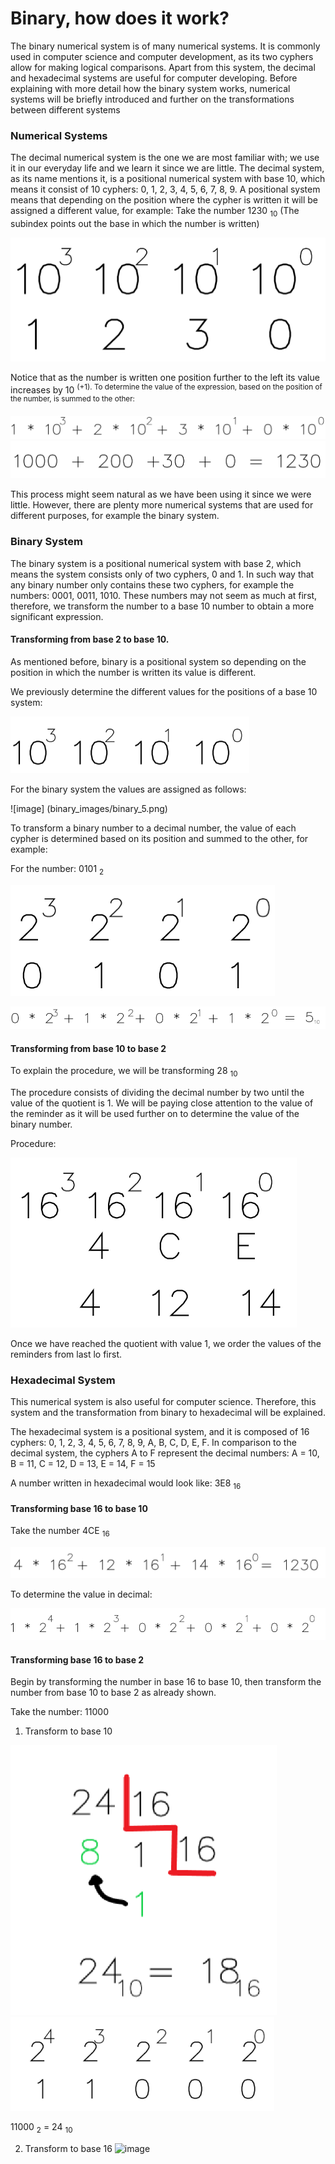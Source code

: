 # Binary, how does it work?

The binary numerical system is of many numerical systems. It is commonly used in computer science and computer development, as its two cyphers allow for making logical comparisons. Apart from this system, the decimal and hexadecimal systems are useful for computer developing. Before explaining with more detail how the binary system works, numerical systems will be briefly introduced and further on the transformations between different systems 

### Numerical Systems 

The decimal numerical system is the one we are most familiar with; we use it in our everyday life and we learn it since we are little. The decimal system, as its name mentions it, is a positional numerical system with base 10, which means it consist of 10 cyphers: 0, 1, 2, 3, 4, 5, 6, 7, 8, 9. A positional system means that depending on the position where the cypher is written it will be assigned a different value, for example:
Take the number 1230 <sub>10</sub> (The subindex points out the base in which the number is written)

![image](binary_images/binary_1.png)

Notice that as the number is written one position further to the left its value increases by 10 <sup>(+1). To determine the value of the expression, based on the position of the number, is summed to the other:

![image](binary_images/binary_2.png)
![image](binary_images/binary_3.png)

This process might seem natural as we have been using it since we were little. However, there are plenty more numerical systems that are used for different purposes, for example the binary system.

### Binary System

The binary system is a positional numerical system with base 2, which means the system consists only of two cyphers, 0 and 1. In such way that any binary number only contains these two cyphers, for example the numbers: 0001, 0011, 1010.
These numbers may not seem as much at first, therefore, we transform the number to a base 10 number to obtain a more significant expression.

#### Transforming from base 2 to base 10.

As mentioned before, binary is a positional system so depending on the position in which the number is written its value is different. 

We previously determine the different values for the positions of a base 10 system: 

![image](binary_images/binary_4.png)

For the binary system the values are assigned as follows: 

![image] (binary_images/binary_5.png)

To transform a binary number to a decimal number, the value of each cypher is determined based on its position and summed to the other, for example: 

For the number: 0101 <sub>2</sub>

![image](binary_images/binary_6.png)

![image](binary_images/binary_7.png)

#### Transforming from base 10 to base 2

To explain the procedure, we will be transforming 28 <sub>10</sub>

The procedure consists of dividing the decimal number by two until the value of the quotient is 1. We will be paying close attention to the value of the reminder as it will be used further on to determine the value of the binary number.

Procedure: 

![image](binary_images/binary_8.png)

Once we have reached the quotient with value 1, we order the values of the reminders from last lo first. 
### Hexadecimal System

This numerical system is also useful for computer science. Therefore, this system and the transformation from binary to hexadecimal will be explained.

The hexadecimal system is a positional system, and it is composed of 16 cyphers: 0, 1, 2, 3, 4, 5, 6, 7, 8, 9, A, B, C, D, E, F. In comparison to the decimal system, the cyphers A to F represent the decimal numbers: A = 10, B = 11, C = 12, D = 13, E = 14, F = 15

A number written in hexadecimal would look like: 3E8 <sub>16

#### Transforming base 16 to base 10

Take the number 4CE <sub>16</sub>

![image](binary_images/binary_9.png)

To determine the value in decimal:

![image](binary_images/binary_10.png)

#### Transforming base 16 to base 2

Begin by transforming the number in base 16 to base 10, then transform the number from base 10 to base 2 as already shown.

Take the number: 11000

1. Transform to base 10 

![image](binary_images/binary_12.png)
![image](binary_images/binary_11.png)

11000 <sub>2</sub> = 24 <sub>10</sub>

2. Transform to base 16
![image](binary_images/binary_13.png)
